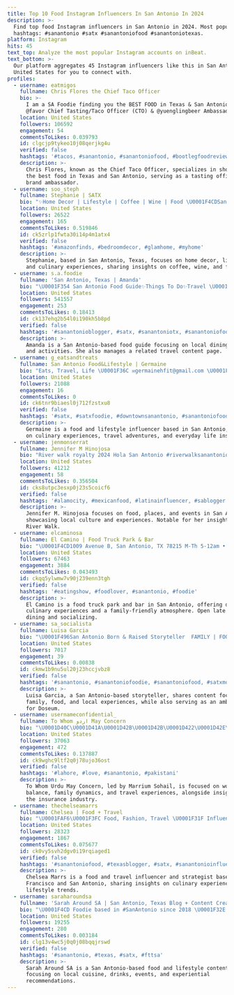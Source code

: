 ```yaml
---
title: Top 10 Food Instagram Influencers In San Antonio In 2024
description: >-
  Find top food Instagram influencers in San Antonio in 2024. Most popular
  hashtags: #sanantonio #satx #sanantoniofood #sanantoniotexas.
platform: Instagram
hits: 45
text_top: Analyze the most popular Instagram accounts on inBeat.
text_bottom: >-
  Our platform aggregates 45 Instagram influencers like this in San Antonio,
  United States for you to connect with.
profiles:
  - username: eatmigos
    fullname: Chris Flores the Chief Taco Officer
    bio: >-
      I am a SA Foodie finding you the BEST FOOD in Texas & San Antonio. I’m the
      @favor Chief Tasting/Taco Officer (CTO) & @yuenglingbeer Ambassador
    location: United States
    followers: 106592
    engagement: 54
    commentsToLikes: 0.039793
    id: clgcjp9tykeo10j08qerjkg4u
    verified: false
    hashtags: '#tacos, #sanantonio, #sanantoniofood, #bootlegfoodreview'
    description: >-
      Chris Flores, known as the Chief Taco Officer, specializes in showcasing
      the best food in Texas and San Antonio, serving as a tasting officer and
      brand ambassador.
  - username: soo_steph
    fullname: Stephanie | SATX
    bio: "✨Home Decor | Lifestyle | Coffee | Wine | Food \U0001F4CDSan Antonio, Texas \U0001F48C soostephdecor@gmail.com for Collabs \U0001F48E #holymotherofglam (Founder)"
    location: United States
    followers: 26522
    engagement: 165
    commentsToLikes: 0.519846
    id: ck5zrlp1fwta30i14p4m1atx4
    verified: false
    hashtags: '#amazonfinds, #bedroomdecor, #glamhome, #myhome'
    description: >-
      Stephanie, based in San Antonio, Texas, focuses on home decor, lifestyle,
      and culinary experiences, sharing insights on coffee, wine, and food.
  - username: s.a.foodie
    fullname: 'San Antonio, Texas | Amanda'
    bio: "\U0001F354 San Antonio Food Guide✨Things To Do✨Travel \U0001F697 Other Page ↠ @texas.explorer \U0001F4E7 Email for Inquiries & Partnerships\U0001F447\U0001F3FB \U0001F64B\U0001F3FB‍♀️ @that.travel.diary"
    location: United States
    followers: 541557
    engagement: 253
    commentsToLikes: 0.18413
    id: ck137ehq2b54l0i190kh5b8pd
    verified: false
    hashtags: '#sanantonioblogger, #satx, #sanantoniotx, #sanantoniofoodie'
    description: >-
      Amanda is a San Antonio-based food guide focusing on local dining, travel,
      and activities. She also manages a related travel content page.
  - username: g_eatsandtreats
    fullname: San Antonio Food&Lifestyle | Germaine
    bio: "Eats, Travel, Life \U0001F36C ✉️germainehfit@gmail.com \U0001F1E8\U0001F1F7 Tiktok/ LTK ⤵️"
    location: United States
    followers: 21088
    engagement: 16
    commentsToLikes: 0
    id: ck6tnr9biaesl0j712fzstxu8
    verified: false
    hashtags: '#satx, #satxfoodie, #downtownsanantonio, #sanantoniofood'
    description: >-
      Germaine is a food and lifestyle influencer based in San Antonio, focusing
      on culinary experiences, travel adventures, and everyday life insights.
  - username: jenmonserrat
    fullname: Jennifer M Hinojosa
    bio: "River walk royalty 2024 Hola San Antonio #riverwalksanantonio Food/Places/Events From #mty to #sanantoniotx \U0001F4E7igjenmonserrat@gmail.com"
    location: United States
    followers: 41212
    engagement: 58
    commentsToLikes: 0.356504
    id: cks8utpc3esxp0j23s5coicf6
    verified: false
    hashtags: '#alamocity, #mexicanfood, #latinainfluencer, #sablogger'
    description: >-
      Jennifer M. Hinojosa focuses on food, places, and events in San Antonio,
      showcasing local culture and experiences. Notable for her insights on the
      River Walk.
  - username: elcaminosa
    fullname: El Camino | Food Truck Park & Bar
    bio: "\U0001F4CD1009 Avenue B, San Antonio, TX 78215 M-Th 5-12am • Fri 5-2am • Sat 11-2am • Sun 11-12am Families always welcome. More info \U0001F447"
    location: United States
    followers: 67463
    engagement: 3884
    commentsToLikes: 0.043493
    id: ckqq5ylwmw7v90j239enn3tgh
    verified: false
    hashtags: '#eatingshow, #foodlover, #sanantonio, #foodie'
    description: >-
      El Camino is a food truck park and bar in San Antonio, offering diverse
      culinary experiences and a family-friendly atmosphere. Open late for
      dining and socializing.
  - username: sa_socialista
    fullname: Luisa Garcia
    bio: "\U0001F496San Antonio Born & Raised Storyteller ⁣ FAMILY | FOOD | FUN | DATE NIGHTS | Doseum Ambassador \U0001F4FA Amazon Prime & Apple TV+ \U0001F4CDSATX AirBnB Super Host"
    location: United States
    followers: 7017
    engagement: 39
    commentsToLikes: 0.00838
    id: ckmw1b9nu5ul20j23hccjvbz8
    verified: false
    hashtags: '#sanantonio, #sanantoniofoodie, #sanantoniofood, #satxmoms'
    description: >-
      Luisa Garcia, a San Antonio-based storyteller, shares content focused on
      family, food, and local experiences, while also serving as an ambassador
      for Doseum.
  - username: usernameconfidential_
    fullname: To Whom اردو May Concern
    bio: "\U0001D40C\U0001D41A\U0001D42B\U0001D42B\U0001D422\U0001D42E\U0001D426 \U0001D412\U0001D428\U0001D421\U0001D41A\U0001D422\U0001D425 SAT-HTX-DTX \U0001F1FA\U0001F1F8 Work-Family-Travel \U0001D5DB\U0001D5EE\U0001D5FF\U0001D603\U0001D5EE\U0001D5FF\U0001D5F1 \U0001D5D5\U0001D602\U0001D600\U0001D5F6\U0001D5FB\U0001D5F2\U0001D600\U0001D600 \U0001D5E6\U0001D5F0\U0001D5F5\U0001D5FC\U0001D5FC\U0001D5F9 Founder of \U0001D474\U0001D482\U0001D493\U0001D493\U0001D48A\U0001D496\U0001D48E \U0001D470\U0001D48F\U0001D494\U0001D496\U0001D493\U0001D482\U0001D48F\U0001D484\U0001D486"
    location: United States
    followers: 37063
    engagement: 472
    commentsToLikes: 0.137887
    id: ck9wghc9ltf2q0j78ujo36ost
    verified: false
    hashtags: '#lahore, #love, #sanantonio, #pakistani'
    description: >-
      To Whom Urdu May Concern, led by Marrium Sohail, is focused on work-life
      balance, family dynamics, and travel experiences, alongside insights from
      the insurance industry.
  - username: thechelseamarrs
    fullname: Chelsea | Food + Travel
    bio: "\U0001FAF6\U0001F3FC Food, Fashion, Travel \U0001F31F Influencer Strategist at @obviously \U0001F48C thechelseamarrs@gmail.com \U0001F4CD San Francisco + San Antonio"
    location: United States
    followers: 28323
    engagement: 1867
    commentsToLikes: 0.075677
    id: ck0vy5svh2dgv0i19rqiaged1
    verified: false
    hashtags: '#sanantoniofood, #texasblogger, #satx, #sanantonioinfluencer'
    description: >-
      Chelsea Marrs is a food and travel influencer and strategist based in San
      Francisco and San Antonio, sharing insights on culinary experiences and
      lifestyle trends.
  - username: saraharoundsa
    fullname: 'Sarah Around SA | San Antonio, Texas Blog + Content Creator'
    bio: "\U0001F4CD Foodie based in #SanAntonio since 2018 \U0001F32E Follow for food, drinks, events, & more! \U0001F3A5 TikTok: SarahAroundSA ⬇️ Contact me - Info below!"
    location: United States
    followers: 19255
    engagement: 280
    commentsToLikes: 0.003184
    id: clg13v4wc5j0q0j08bqqjrswd
    verified: false
    hashtags: '#sanantonio, #texas, #satx, #fttsa'
    description: >-
      Sarah Around SA is a San Antonio-based food and lifestyle content creator,
      focusing on local cuisine, drinks, events, and experiential
      recommendations.
---
```


